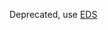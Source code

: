 Deprecated, use [EDS](https://storybook.eds.equinor.com/?path=/docs/inputs-selection-controls-checkbox--docs)